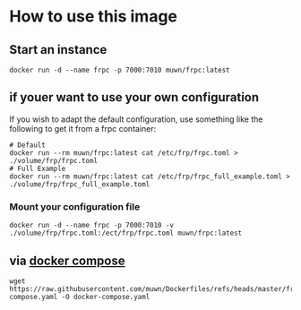 # How to use this image

## Start an instance

``` shell
docker run -d --name frpc -p 7000:7010 muwn/frpc:latest
```

## if youer want to use your own configuration

If you wish to adapt the default configuration, use something like the following to get it from a frpc container:

```shell
# Default
docker run --rm muwn/frpc:latest cat /etc/frp/frpc.toml > ./volume/frp/frpc.toml
# Full Example
docker run --rm muwn/frpc:latest cat /etc/frp/frpc_full_example.toml > ./volume/frp/frpc_full_example.toml
```

### Mount your configuration file
``` shell
docker run -d --name frpc -p 7000:7010 -v ./volume/frp/frpc.toml:/ect/frp/frpc.toml muwn/frpc:latest
```

## via [docker compose](https://github.com/docker/compose)

```shell
wget https://raw.githubusercontent.com/muwn/Dockerfiles/refs/heads/master/frpc/docker-compose.yaml -O docker-compose.yaml
```